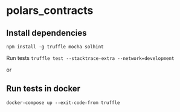 # polars_contracts

## Install dependencies
```npm install -g truffle mocha solhint```

Run tests
```truffle test --stacktrace-extra --network=development```

or
## Run tests in docker
```docker-compose up --exit-code-from truffle```
